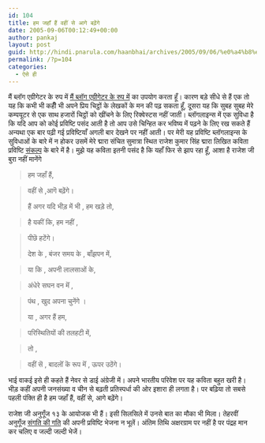 ```yaml
---
id: 104
title: हम जहाँ हैं वहीं से आगे बढ़ेंगे
date: 2005-09-06T00:12:49+00:00
author: pankaj
layout: post
guid: http://hindi.pnarula.com/haanbhai/archives/2005/09/06/%e0%a4%b8%e0%a4%82%e0%a4%95%e0%a4%b2%e0%a5%8d%e0%a4%aa/
permalink: /?p=104
categories:
  - ऐसे ही
---
```

मैं ब्लॉग एग्रीगेटर के रुप में [मैं ब्लॉग एग्रीगेटर के रुप में](http://bloglines.com) का उपयोग करता हूँ। कारण बड़े सीधे से हैं एक तो यह कि कभी भी कहीँ भी अपने प्रिय चिट्ठों के लेखकों के मन की पढ़ सकता हूँ, दूसरा यह कि सुबह सुबह मेरे कम्पयूटर से एक साथ हजारों चिट्ठों को खींचने के लिए रिक्वेस्टस नहीं जाती। ब्लॉगलाइन्स में एक सुविधा है कि यदि आप को कोई प्रविष्टि पसंद आती है तो आप उसे चिन्हित कर भविष्य में पढ़ने के लिए रख सकते हैं अन्यथा एक बार पढ़ी गई प्रविष्टियाँ अगली बार देखने पर नहीं आती। पर मेरी यह प्रविष्टि ब्लॉगलाइन्स के सुविधाओं के बारे में न होकर उसमें मेरे द्मारा संचित सुमात्रा स्थित राजेश कुमार सिंह द्मारा लिखित कविता प्रविष्टि [संकल्प](http://kalpavriksha.blogspot.com/2005/06/blog-post.html) के बारे में है। मुझे यह कविता इतनी पसंद है कि यहाँ फिर से झाप रहा हूँ, आशा है राजेश जी बुरा नहीं मानेंगे

> हम जहाँ हैं,
  
> वहीं से ,आगॆ बढ़ेंगे।
> 
> हैं अगर यदि भीड़ में भी , हम खड़े तो,
  
> है यकीं कि, हम नहीं ,
  
> पीछॆ हटेंगे।
> 
> देश के , बंजर समय के , बाँझपन में,
  
> या कि , अपनी लालसाओं के,
  
> अंधेरे सघन वन मॆं ,
  
> पंथ , खुद अपना चुनेंगे ।
> 
> या , अगर हैं हम,
  
> परिस्थितियों की तलहटी में,
  
> तो ,
  
> वहीं सॆ , बादलॊं कॆ रूप मॆं , ऊपर उठेंगे।

भाई वाकई इसे ही कहते हैं नेवर से डाई अंग्रेजी में। अपने भारतीय परिवेश पर यह कविता बहुत खरी है। भीड़ कहीं अपनी जनसंख्या व चीन से बढ़ती प्रतिस्पर्धा की ओर इशारा ही लगता है। पर बढ़िया तो सबसे पहली पंक्ति ही है   हम जहाँ हैं, वहीं से, आगे बढ़ेंगे।

राजेश जी अनुगूँज   १३ के आयोजक भी हैं। इसी सिलसिले में उनसे बात का मौका भी मिला। तेहरवीं अनुगूँज   [संगति की गति](http://www.akshargram.com/2005/09/01/467/) की अपनी प्रविष्टि भेजना न भूलें। अंतिम तिथि अक्षरग्राम पर नहीं है पर पंद्रह मान कर चलिए व जल्दी जल्दी भेजें।
